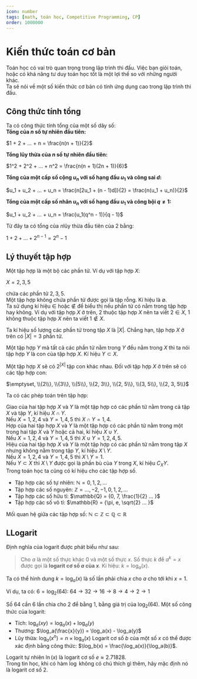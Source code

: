 ```yaml
---
icon: number
tags: [math, toán học, Competitive Programming, CP]
order: 1000000
---
```

# Kiến thức toán cơ bản
Toán học có vai trò quan trọng trong lập trình thi đấu. Việc bạn giỏi toán, hoặc có khá năng tư duy toán học tốt là một lợi thế so với những người khác.<br>
Ta sẽ nói về một số kiến thức cơ bản có tính ứng dụng cao trong lập trình thi đấu.
## Công thức tính tổng
Ta có công thức tính tổng của một số dãy số:<br>
**Tổng của $n$ số tự nhiên đầu tiên:** 

$1 + 2 + ... + n = \frac{n(n + 1)}{2}$

**Tổng lũy thừa của $n$ số tự nhiên đầu tiên:** 

$1^2 + 2^2 + ... + n^2 = \frac{n(n + 1)(2n + 1)}{6}$

**Tổng của một cấp số cộng $u_n$ với số hạng đầu $u_1$ và công sai $d$:**

$u_1 + u_2 + ... + u_n = \frac{n[2u_1 + (n - 1)d]}{2} = \frac{n(u_1 + u_n)}{2}$

**Tổng của một cấp số nhân $u_n$ với số hạng đầu $u_1$ và công bội $q \neq 1$:**

$u_1 + u_2 + ... + u_n = \frac{u_1(q^n - 1)}{q - 1}$

Từ đây ta có tổng của $n$lũy thừa đầu tiên của 2 bằng:

$1 + 2 + ... + 2^{n - 1} = 2^n - 1$
## Lý thuyết tập hợp
Một tập hợp là một bộ các phần tử. Ví dụ với tập hợp $X$:

$X = {2, 3, 5}$

chứa các phần tử $2, 3, 5$.<br>
Một tập hợp không chứa phần tử được gọi là tập rỗng. Kí hiệu là $\emptyset$.<br>
Ta sử dụng kí hiệu $\in$ hoặc $\notin$ để biểu thị nếu phần tử có nằm trong tập hợp hay không. Ví dụ với tập hợp $X$ ở trên, $2$ thuộc tập hợp $X$ nên ta viết $2 \in X$, $1$ không thuộc tập hợp $X$ nên ta viết $1 \notin X$.

Ta kí hiệu số lượng các phần tử trong tập $X$ là $|X|$. Chẳng hạn, tập hợp $X$ ở trên có $|X| = 3$ phần tử.

Một tập hợp $Y$ mà tất cả các phần tử nằm trong $Y$ đều nằm trong $X$ thì ta nói tập hợp $Y$ là con của tập hợp $X$. Kí hiệu $Y \subset X$. 

Một tập hợp $X$ sẽ có $2^{|X|}$ tập con khác nhau. Đối với tập hợp $X$ ở trên sẽ có các tập hợp con:

$\emptyset, \\{2\\}, \\{3\\}, \\{5\\}, \\{2, 3\\}, \\{2, 5\\}, \\{3, 5\\}, \\{2, 3, 5\\}$

Ta có các phép toán trên tập hợp:

Giao của hai tập hợp $X$ và $Y$ là một tập hợp có các phần tử nằm trong cả tập $X$ và tập $Y$, kí hiệu $X \cap Y$. <br>Nếu $X = {1, 2, 4}$ và $Y = {1, 4, 5}$ thì $X \cap Y = {1, 4}$.<br>
Hợp của hai tập hợp $X$ và $Y$ là một tập hợp có các phần tử nằm trong một trong hai tập $X$ và $Y$ hoặc cả hai, kí hiệu $X \cup Y$. <br>Nếu $X = {1, 2, 4}$ và $Y = {1, 4, 5}$ thì $X \cup Y = {1, 2, 4, 5}$.<br>
Hiệu của hai tập hợp $X$ và $Y$ là một tập hợp có các phần tử nằm trong tập $X$ nhưng không nằm trong tập $Y$, kí hiệu $X \setminus Y$. <br>Nếu $X = {1, 2, 4}$ và $Y = {1, 4, 5}$ thì $X \setminus Y = {1}$.<br>
Nếu $Y \subset X$ thì $X \setminus Y$ được gọi là phần bù của $Y$ trong $X$, kí hiệu $C_X Y$.<br>
Trong toán học ta cũng có kí hiệu cho các tập hợp số.
- Tập hợp các số tự nhiên: $\mathbb{N} = {0, 1, 2, ... }$
- Tập hợp các số nguyên: $\mathbb{Z} = {..., -2, -1, 0, 1, 2, ... }$
- Tập hợp các số hữu tỉ: $\mathbb{Q} = {0, 7, \frac{1}{2} ... }$
- Tập hợp các số vô tỉ: $\mathbb{R} = {\pi, e, \sqrt{2} ... }$

Mối quan hệ giữa các tập hợp số: $\mathbb{N} \subset \mathbb{Z} \subset \mathbb{Q} \subset \mathbb{R}$


## LLogarit

Định nghĩa của logarit được phát biểu như sau:

> Cho $a$ là một số thực khác 0 và một số thực $x$. Số thực $k$ để $a^k = x$ được gọi là **logarit cơ số $a$ của $x$**. Kí hiệu: $k = \log_a(x)$.

Ta có thể hình dung $k = \log_a(x)$ là số lần phải chia $x$ cho $a$ cho tới khi $x = 1$.

Ví dụ, ta có: $6 = \log_2(64)$: $64 \rightarrow 32 \rightarrow 16 \rightarrow 8 \rightarrow 4 \rightarrow 2 \rightarrow 1$

Số 64 cần 6 lần chia cho 2 để bằng 1, bằng giá trị của $\log_2(64)$.
Một số công thức của logarit:
- Tích: $\log_a(xy) = \log_a(x) + \log_a(y)$
- Thương: $\log_a(\frac{x}{y}) = \log_a(x) - \log_a(y)$
- Lũy thừa: $\log_a(x^n) = n \times \log_a(x)$
Logarit cơ số $b$ của một số $x$ có thể được xác định bằng công thức: $\log_b(x) = \frac{\log_a(x)}{\log_a(b)}$.

Logarit tự nhiên $\ln(x)$ là logarit cơ số $e \approx 2.71828$. <br>
Trong tin học, khi có hàm $\log$ không có chú thích gì thêm, hãy mặc định nó là logarit cơ số $2$.